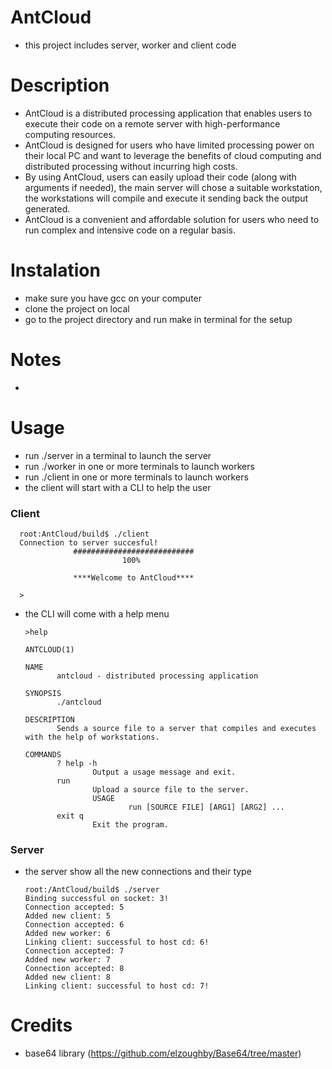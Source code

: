 # AntCloud
 - this project includes server, worker and client code

# Description
- AntCloud is a distributed processing application that enables users to execute their code on a remote server with high-performance computing resources.
- AntCloud is designed for users who have limited processing power on their local PC and want to leverage the benefits of cloud computing and distributed processing without incurring high costs.
- By using AntCloud, users can easily upload their code (along with arguments if needed), the main server will chose
a suitable workstation, the workstations will compile and execute it sending back the output generated.
- AntCloud is a convenient and affordable solution for users who need to run complex and intensive code on a regular basis.

# Instalation
 - make sure you have gcc on your computer
 - clone the project on local
 - go to the project directory and run make in terminal for the setup

# Notes
 - 

# Usage 
 - run ./server in a terminal to launch the server
 - run ./worker in one or more terminals to launch workers
 - run ./client in one or more terminals to launch workers
 - the client will start with a CLI to help the user
### Client 
      root:AntCloud/build$ ./client 
      Connection to server succesful!
                  ###########################
                             100%
                             
                  ****Welcome to AntCloud****
  
      >

- the CLI will come with a help menu
 
      >help
  
      ANTCLOUD(1)
      
      NAME
             antcloud - distributed processing application
      
      SYNOPSIS
             ./antcloud
      
      DESCRIPTION
             Sends a source file to a server that compiles and executes with the help of workstations.
      
      COMMANDS
             ? help -h 
                     Output a usage message and exit.
             run
                     Upload a source file to the server.
                     USAGE 
                             run [SOURCE FILE] [ARG1] [ARG2] ...
             exit q
                     Exit the program.

### Server
- the server show all the new connections and their type

      root:/AntCloud/build$ ./server 
      Binding successful on socket: 3!
      Connection accepted: 5
      Added new client: 5
      Connection accepted: 6
      Added new worker: 6
      Linking client: successful to host cd: 6!
      Connection accepted: 7
      Added new worker: 7
      Connection accepted: 8
      Added new client: 8
      Linking client: successful to host cd: 7!

# Credits
 - base64 library (https://github.com/elzoughby/Base64/tree/master)
